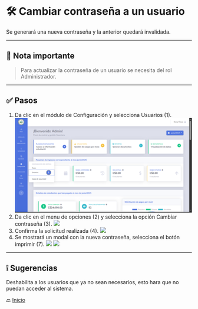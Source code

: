 # 🛠️ Cambiar contraseña a un usuario

Se generará una nueva contraseña y la anterior quedará invalidada.

---

## 📝 Nota importante

> Para actualizar la contraseña de un usuario se necesita del rol Administrador.
---

## ✅ Pasos

1. Da clic en el módulo de Configuración y selecciona Usuarios (1).
   ![](../../assets/Crear%20Usuario/1.png)
2. Da clic en el menu de opciones (2) y selecciona la opción Cambiar contraseña (3).
   ![](../../assets/Cambiar%20contraseña%20user/1.png)
3. Confirma la solicitud realizada (4).
   ![](../../assets/Cambiar%20contraseña%20user/2.png)
4. Se mostrará un modal con la nueva contraseña, selecciona el botón imprimir (7).
   ![](../../assets/Cambiar%20contraseña%20user/3.png)
   ![](../../assets/Cambiar%20contraseña%20user/4.png)
---

## ❕ Sugerencias

Deshabilita a los usuarios que ya no sean necesarios, esto hara que no puedan acceder al sistema.

🔙 [Inicio](../../Index.md)



